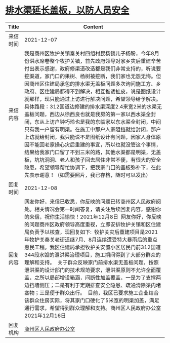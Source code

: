 # <a href="http://www.shangluo.gov.cn/zmhd/ldxxxx.jsp?urltype=leadermail.LeaderMailContentUrl&wbtreeid=1112&leadermailid=8314">排水渠延长盖板，以防人员安全</a>
|Title|Content|
|:---:|---|
|来信时间|2021-12-07|
|来信内容|我是商州区牧护关镇秦关村四组村民杨锁儿子杨盼，今年8月份洪水席卷整个牧护关镇，首先政府领导对家乡灾后重建辛苦付出表示感谢，政府修渠道改造都是我们非常支持的，听说要挖渠道，家门口的果树、杨树被挖断，我们家也无怨无悔。但因商州区住建局承包的排水渠无盖板问题多次询问施工方、乡政府、区住建局都得不到解决，相互推诿扯皮，说是图纸设计就那样，现只能通过上访进行解决问题，希望领导给予解决。具体路段：312国道边修建的排水渠深度2.4来宽2米的水渠无盖板问题，西边从徐西良也就是我房的第一家以西水渠全封闭，东从上访户钟巧玲也是我的东临家以东水渠全封闭，中间只有我一户留有明渠。在施工中那户人家阻挡就给封闭，那户上访就给封闭，我只能说不是图纸设计有问题，因家人身体原因不能回老家操心灾后重建的事宜，所以也就没管这个事情，结果给我家门口留了不到三米的路，其他水渠都是明渠，无盖板，坑坑洞洞、老人和孩子回去居住非常不便，有很大的安全隐患，希望领导帮忙协调下，把我家门囗的盖板弥䃼下，在此先表示谢意！（如需要照片，我已存档，随时可以发出）|
|回复时间|2021-12-08|
|回复内容|网友你好，来信已收悉，你反映的问题已转商州区人民政府阅处。相关情况会第一时间答复，请关注后续回复内容，感谢你的来信，祝你生活愉快！2021年12月8日  网友你好，你反映的问题商州区政府领导高度重视，立即安排牧护关镇和区住建局负责予以核查，现回复如下:  牧护关灾后重建项目是2021年牧护关秦关老街道继7月、8月连续遭受特大暴雨后的重点惠民工程。我区住建局承担牧护关安置小区居民门前312国道344段水毁的泄洪渠治理项目，施工期间得到了大部分群众的理解和支持。  关于群众反映家门前排水渠无盖板问题，按照泄洪渠的设计部门的技术规范要求，泄洪渠原则不允许全面覆盖，之所以局部增设箱涵，间断性加盖覆盖，一是为了支撑两边挡墙侧压；二是有利于定期排查安全隐患、疏通清除渠内堵塞物；三是便于群众出行。  目前，我区已要求施工企业结合该群众住房实际，将其家门口硬化了5米宽的明渠加盖，满足通行需求，希望得到群众理解和支持。商州区人民政府办公室2021年12月16日|
|回复机构|<a href="../../categories/agencies/商州区人民政府办公室.md">商州区人民政府办公室</a>|
